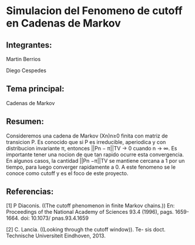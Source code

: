 # Simulacion del Fenomeno de cutoff en Cadenas de Markov

## Integrantes:

Martin Berrios 

Diego Cespedes

## Tema principal:

Cadenas de Markov

## Resumen:

Consideremos una cadena de Markov (Xn)n≥0 finita con matriz de transicion P. 
Es conocido que si P es irreducible, aperiodica y con distribucion invariante π, entonces ||Pn − π||TV → 0 cuando n → ∞.
Es importante tener una nocion de que tan rapido ocurre esta convergencia.
En algunos casos, la cantidad ||Pn −π||TV se mantiene
cercana a 1 por un tiempo, para luego converger rapidamente a 0. A este fenomeno se le conoce como cutoff y es
el foco de este proyecto.

## Referencias:

[1] P Diaconis. ((The cutoff phenomenon in finite Markov
chains.)) En: Proceedings of the National Academy of
Sciences 93.4 (1996), pags. 1659-1664. doi: 10.1073/
pnas.93.4.1659

[2] C. Lancia. ((Looking through the cutoff window)). Te-
sis doct. Technische Universiteit Eindhoven, 2013.
